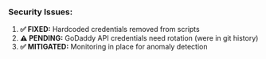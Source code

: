 ### Security Issues:

1. **✅ FIXED:** Hardcoded credentials removed from scripts
2. **⚠️ PENDING:** GoDaddy API credentials need rotation (were in git history)
3. **✅ MITIGATED:** Monitoring in place for anomaly detection
